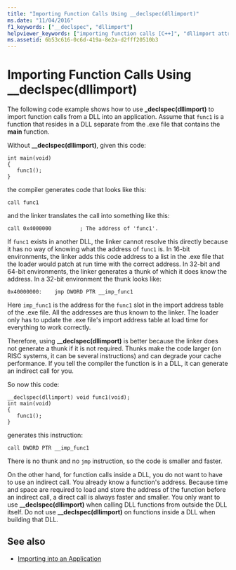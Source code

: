 ```yaml
---
title: "Importing Function Calls Using __declspec(dllimport)"
ms.date: "11/04/2016"
f1_keywords: ["__declspec", "dllimport"]
helpviewer_keywords: ["importing function calls [C++]", "dllimport attribute [C++], function call imports", "__declspec(dllimport) keyword [C++]", "function calls [C++], importing"]
ms.assetid: 6b53c616-0c6d-419a-8e2a-d2fff20510b3
---
```

# Importing Function Calls Using __declspec(dllimport)

The following code example shows how to use **_declspec(dllimport)** to import function calls from a DLL into an application. Assume that `func1` is a function that resides in a DLL separate from the .exe file that contains the **main** function.

Without **__declspec(dllimport)**, given this code:

```
int main(void)
{
   func1();
}
```

the compiler generates code that looks like this:

```
call func1
```

and the linker translates the call into something like this:

```
call 0x4000000         ; The address of 'func1'.
```

If `func1` exists in another DLL, the linker cannot resolve this directly because it has no way of knowing what the address of `func1` is. In 16-bit environments, the linker adds this code address to a list in the .exe file that the loader would patch at run time with the correct address. In 32-bit and 64-bit environments, the linker generates a thunk of which it does know the address. In a 32-bit environment the thunk looks like:

```
0x40000000:    jmp DWORD PTR __imp_func1
```

Here `imp_func1` is the address for the `func1` slot in the import address table of the .exe file. All the addresses are thus known to the linker. The loader only has to update the .exe file's import address table at load time for everything to work correctly.

Therefore, using **__declspec(dllimport)** is better because the linker does not generate a thunk if it is not required. Thunks make the code larger (on RISC systems, it can be several instructions) and can degrade your cache performance. If you tell the compiler the function is in a DLL, it can generate an indirect call for you.

So now this code:

```
__declspec(dllimport) void func1(void);
int main(void)
{
   func1();
}
```

generates this instruction:

```
call DWORD PTR __imp_func1
```

There is no thunk and no `jmp` instruction, so the code is smaller and faster.

On the other hand, for function calls inside a DLL, you do not want to have to use an indirect call. You already know a function's address. Because time and space are required to load and store the address of the function before an indirect call, a direct call is always faster and smaller. You only want to use **__declspec(dllimport)** when calling DLL functions from outside the DLL itself. Do not use **__declspec(dllimport)** on functions inside a DLL when building that DLL.

## See also

- [Importing into an Application](../build/importing-into-an-application.md)
